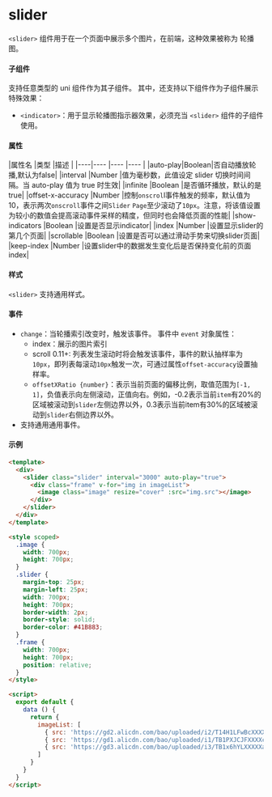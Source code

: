 # slider

```<slider>``` 组件用于在一个页面中展示多个图片，在前端，这种效果被称为 轮播图。


#### 子组件

支持任意类型的 uni 组件作为其子组件。 其中，还支持以下组件作为子组件展示特殊效果：
  * ```<indicator>```：用于显示轮播图指示器效果，必须充当 ```<slider>``` 组件的子组件使用。

#### 属性


|属性名		|类型		|描述						|
|----|----			|----		|----						|
|auto-play|Boolean|否自动播放轮播,默认为false|
|interval |Number	|值为毫秒数，此值设定 slider 切换时间间隔。当 auto-play 值为 true 时生效|
|infinite |Boolean	|是否循环播放，默认的是 true|
|offset-x-accuracy |Number	|控制```onscrol```l事件触发的频率，默认值为10，表示两次```onscroll```事件之间```Slider``` ```Page```至少滚动了```10px```。注意，将该值设置为较小的数值会提高滚动事件采样的精度，但同时也会降低页面的性能|
|show-indicators |Boolean	|设置是否显示indicator|
|index  |Number	|设置显示slider的第几个页面|
|scrollable   |Boolean	|设置是否可以通过滑动手势来切换slider页面|
|keep-index   |Number	|设置slider中的数据发生变化后是否保持变化前的页面index|

#### 样式

```<slider>``` 支持通用样式。

#### 事件

* ```change```：当轮播索引改变时，触发该事件。
  事件中 ```event``` 对象属性：
  * index：展示的图片索引
  * scroll 0.11+: 列表发生滚动时将会触发该事件，事件的默认抽样率为```10px```，即列表每滚动```10px```触发一次，可通过属性```offset-accuracy```设置抽样率。
  * ```offsetXRatio {number}```：表示当前页面的偏移比例，取值范围为```[-1, 1]```，负值表示向左侧滚动，正值向右。例如，-0.2表示当前```item```有20%的区域被滚动到```slider```左侧边界以外，0.3表示当前item有30%的区域被滚动到```slider```右侧边界以外。
* 支持通用通用事件。


#### 示例

```html
<template>
  <div>
    <slider class="slider" interval="3000" auto-play="true">
      <div class="frame" v-for="img in imageList">
        <image class="image" resize="cover" :src="img.src"></image>
      </div>
    </slider>
  </div>
</template>

<style scoped>
  .image {
    width: 700px;
    height: 700px;
  }
  .slider {
    margin-top: 25px;
    margin-left: 25px;
    width: 700px;
    height: 700px;
    border-width: 2px;
    border-style: solid;
    border-color: #41B883;
  }
  .frame {
    width: 700px;
    height: 700px;
    position: relative;
  }
</style>

<script>
  export default {
    data () {
      return {
        imageList: [
          { src: 'https://gd2.alicdn.com/bao/uploaded/i2/T14H1LFwBcXXXXXXXX_!!0-item_pic.jpg'},
          { src: 'https://gd1.alicdn.com/bao/uploaded/i1/TB1PXJCJFXXXXciXFXXXXXXXXXX_!!0-item_pic.jpg'},
          { src: 'https://gd3.alicdn.com/bao/uploaded/i3/TB1x6hYLXXXXXazXVXXXXXXXXXX_!!0-item_pic.jpg'}
        ]
      }
    }
  }
</script>
```